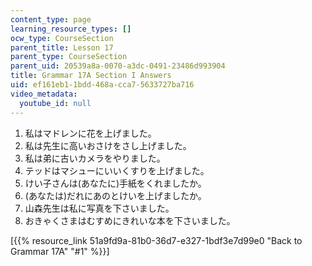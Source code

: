 ```yaml
---
content_type: page
learning_resource_types: []
ocw_type: CourseSection
parent_title: Lesson 17
parent_type: CourseSection
parent_uid: 20539a8a-0070-a3dc-0491-23486d993904
title: Grammar 17A Section I Answers
uid: ef161eb1-1bdd-468a-cca7-5633727ba716
video_metadata:
  youtube_id: null
---
```


1.  私はマドレンに花を上げました。
2.  私は先生に高いおさけをさし上げました。
3.  私は弟に古いカメラをやりました。
4.  テッドはマシューにいいくすりを上げました。
5.  けい子さんは(あなたに)手紙をくれましたか。
6.  (あなたは)だれにあのとけいを上げましたか。
7.  山森先生は私に写真を下さいました。
8.  おきゃくさまはむすめにきれいな本を下さいました。

\[{{% resource_link 51a9fd9a-81b0-36d7-e327-1bdf3e7d99e0 "Back to Grammar 17A" "#1" %}}\]
